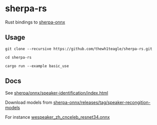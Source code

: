 # sherpa-rs

Rust bindings to [sherpa-onnx](https://github.com/k2-fsa/sherpa-onnx)

## Usage

```console
git clone --recursive https://github.com/thewh1teagle/sherpa-rs.git

cd sherpa-rs

cargo run --example basic_use
```

## Docs

See [sherpa/onnx/speaker-identification/index.html](https://k2-fsa.github.io/sherpa/onnx/speaker-identification)

Download models from [sherpa-onnx/releases/tag/speaker-recongition-models](https://github.com/k2-fsa/sherpa-onnx/releases/tag/speaker-recongition-models)

For instance [wespeaker_zh_cnceleb_resnet34.onnx](https://github.com/k2-fsa/sherpa-onnx/releases/download/speaker-recongition-models/wespeaker_zh_cnceleb_resnet34.onnx)
